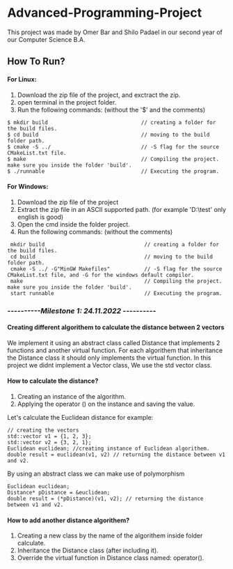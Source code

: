 # Advanced-Programming-Project
This project was made by Omer Bar and Shilo Padael in our second year of our Computer Science B.A.

<h2>How To Run?</h2>
<h4>For Linux:</h4>
<ol>
  <li>Download the zip file of the project, and exctract the zip.</li>
  <li>open terminal in the project folder.</li>
  <li>Run the following commands: (without the '$' and the comments)</li>
 </ol>
  <pre><code>$ mkdir build                              // creating a folder for the build files.
$ cd build                                 // moving to the build folder path.
$ cmake -S ../                             // -S flag for the source CMakeList.txt file.
$ make                                     // Compiling the project. make sure you inside the folder 'build'.
$ ./runnable                               // Executing the program.</code></pre>

<h4>For Windows:</h4>
<ol>
  <li>Download the zip file of the project</li>
    <li>Extract the zip file in an ASCII supported path. (for example 'D:\test' only english is good)</li>
  <li>Open the cmd inside the folder project.</li>
  <li>Run the following commands: (without the comments)</li>
</ol>
 <pre><code> mkdir build                                // creating a folder for the build files.
 cd build                                   // moving to the build folder path.
 cmake -S ../ -G"MinGW Makefiles"           // -S flag for the source CMakeList.txt file, and -G for the windows default compilor.
 make                                       // Compiling the project. make sure you inside the folder 'build'.
 start runnable                             // Executing the program.</code></pre>

<h3><i>----------Milestone 1: 24.11.2022 ----------</i></h3>
<h4>Creating different algorithem to calculate the distance between 2 vectors</h4>
<p>We implement it using an abstract class called Distance that implements 2 functions and another virtual function.
For each algorithem that inheritance the Distance class it should only implements the virtual function. In this project
we didnt implement a Vector class, We use the std vector class.</p>
<h4>How to calculate the distance?</h4>
<ol>
  <li>Creating an instance of the algorithm.</li>
  <li>Applying the operator () on the instance and saving the value.</li>
</ol>
<p>Let's calculate the Euclidean distance for example:</p> 
<pre><code>// creating the vectors
std::vector v1 = {1, 2, 3};
std::vector v2 = {3, 2, 1};
Euclidean euclidean; //creating instance of Euclidean algorithem.
double result = euclidean(v1, v2) // returning the distance between v1 and v2.
</code></pre>

<p>By using an abstract class we can make use of polymorphism</p>
<pre><code>Euclidean euclidean;
Distance* pDistance = &euclidean;
double result = (*pDistance)(v1, v2); // returning the distance between v1 and v2.
</code></pre>

<h4>How to add another distance algorithem?</h4>
<ol>
  <li>Creating a new class by the name of the algorithem inside folder calculate.</li>
  <li>Inheritance the Distance class (after including it).</li>
  <li>Override the virtual function in Distance class named: operator().</li>
</ol>

